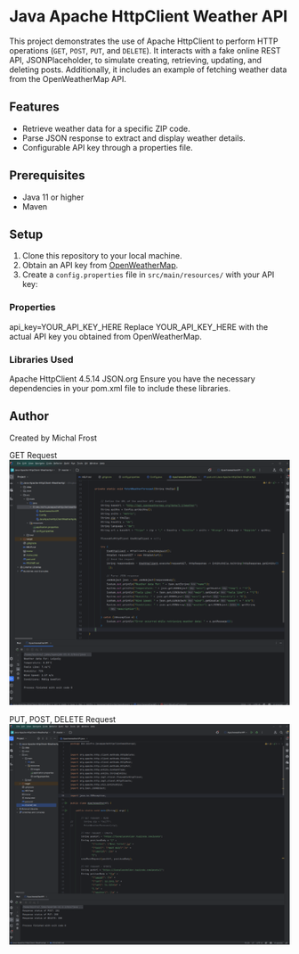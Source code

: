 # Java Apache HttpClient Weather API

This project demonstrates the use of Apache HttpClient to perform HTTP operations (`GET`, `POST`, `PUT`, and `DELETE`). It interacts with a fake online REST API, JSONPlaceholder, to simulate creating, retrieving, updating, and deleting posts. Additionally, it includes an example of fetching weather data from the OpenWeatherMap API.


## Features 

- Retrieve weather data for a specific ZIP code.
- Parse JSON response to extract and display weather details.
- Configurable API key through a properties file.

## Prerequisites

- Java 11 or higher
- Maven

## Setup

1. Clone this repository to your local machine.
2. Obtain an API key from [OpenWeatherMap](https://openweathermap.org/api).
3. Create a `config.properties` file in `src/main/resources/` with your API key:

### Properties
api_key=YOUR_API_KEY_HERE
Replace YOUR_API_KEY_HERE with the actual API key you obtained from OpenWeatherMap.

### Libraries Used
Apache HttpClient 4.5.14
JSON.org
Ensure you have the necessary dependencies in your pom.xml file to include these libraries.

## Author
Created by Michal Frost

GET Request
![Screenshot from 2024-04-17 11-27-15.png](src%2Fmain%2Fresources%2Fimages%2FScreenshot%20from%202024-04-17%2011-27-15.png)

PUT, POST, DELETE Request
![Screenshot from 2024-04-17 12-00-47.png](src%2Fmain%2Fresources%2Fimages%2FScreenshot%20from%202024-04-17%2012-00-47.png)